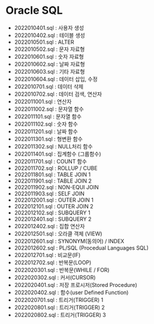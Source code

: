 # Oracle SQL

- 2022010401.sql : 사용자 생성
- 2022010402.sql : 테이블 생성
- 2022010501.sql : ALTER
- 2022010502.sql : 문자 자료형
- 2022010601.sql : 숫자 자료형
- 2022010602.sql : 날짜 자료형
- 2022010603.sql : 기타 자료형
- 2022010604.sql : 데이터 삽입, 수정
- 2022010701.sql : 데이터 삭제
- 2022010702.sql : 데이터 검색, 연산자
- 2022011001.sql : 연산자
- 2022011002.sql : 문자열 함수
- 2022011101.sql : 문자열 함수
- 2022011102.sql : 숫자 함수
- 2022011201.sql : 날짜 함수
- 2022011301.sql : 형변환 함수
- 2022011302.sql : NULL처리 함수
- 2022011401.sql : 집계함수 (그룹함수)
- 2022011701.sql : COUNT 함수
- 2022011702.sql : ROLLUP / CUBE
- 2022011801.sql : TABLE JOIN 1
- 2022011901.sql : TABLE JOIN 2
- 2022011902.sql : NON-EQUI JOIN
- 2022011903.sql : SELF JOIN
- 2022012001.sql : OUTER JOIN 1
- 2022012101.sql : OUTER JOIN 2
- 2022012102.sql : SUBQUERY 1
- 2022012401.sql : SUBQUERY 2
- 2022012402.sql : 집합 연산자
- 2022012501.sql : 오라클 객체 (VIEW)
- 2022012601.sql : SYNONYM(동의어) / INDEX
- 2022012602.sql : PL/SQL (Procedual Languages SQL)
- 2022012701.sql : 비교문(IF)
- 2022012702.sql : 반복문(LOOP)
- 2022020301.sql : 반복문(WHILE / FOR)
- 2022020302.sql : 커서(CURSOR)
- 2022020401.sql : 저장 프로시저(Stored Procedure)
- 2022020402.sql : 함수(user Defined Function)
- 2022020701.sql : 트리거(TRIGGER) 1
- 2022020801.sql : 트리거(TRIGGER) 2
- 2022020802.sql : 트리거(TRIGGER) 3